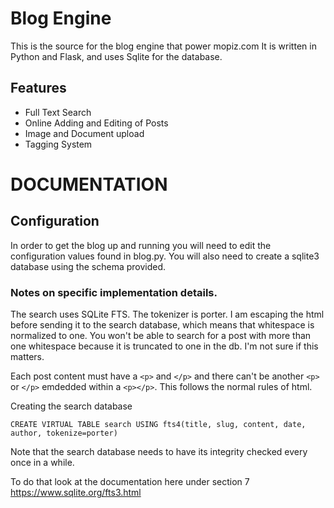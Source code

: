 Blog Engine
============

This is the source for the blog engine that power mopiz.com
It is written in Python and Flask, and uses Sqlite for the
database.

Features
----------
- Full Text Search
- Online Adding and Editing of Posts
- Image and Document upload
- Tagging System 


DOCUMENTATION
==============

## Configuration
In order to get the blog up and running you will need to edit the
configuration values found in blog.py. You will also need to
create a sqlite3 database using the schema provided.


### Notes on specific implementation details.
The search uses SQLite FTS.
The tokenizer is porter.
I am escaping the html before sending it to the search database,
which means that whitespace is normalized to one. You won't be
able to search for a post with more than one whitespace because
it is truncated to one in the db. I'm not sure if this matters.

Each post content must have a `<p>` and `</p>` and there can't be another
`<p>` or `</p>` emdedded within a `<p></p>`. This follows the normal rules of html.

Creating the search database

`CREATE VIRTUAL TABLE search USING fts4(title, slug, content, date, author, tokenize=porter)`

Note that the search database needs to have its integrity checked
every once in a while.

To do that look at the documentation here under section 7
https://www.sqlite.org/fts3.html
